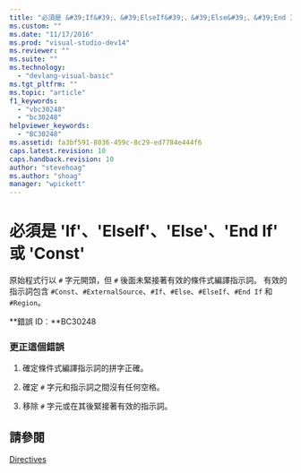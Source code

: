 ```yaml
---
title: "必須是 &#39;If&#39;、&#39;ElseIf&#39;、&#39;Else&#39;、&#39;End If&#39; 或 &#39;Const&#39; | Microsoft Docs"
ms.custom: ""
ms.date: "11/17/2016"
ms.prod: "visual-studio-dev14"
ms.reviewer: ""
ms.suite: ""
ms.technology: 
  - "devlang-visual-basic"
ms.tgt_pltfrm: ""
ms.topic: "article"
f1_keywords: 
  - "vbc30248"
  - "bc30248"
helpviewer_keywords: 
  - "BC30248"
ms.assetid: fa3bf591-8036-459c-8c29-ed7784e444f6
caps.latest.revision: 10
caps.handback.revision: 10
author: "stevehoag"
ms.author: "shoag"
manager: "wpickett"
---
```

# 必須是 &#39;If&#39;、&#39;ElseIf&#39;、&#39;Else&#39;、&#39;End If&#39; 或 &#39;Const&#39;
原始程式行以 `#` 字元開頭，但 `#` 後面未緊接著有效的條件式編譯指示詞。 有效的指示詞包含 `#Const`、`#ExternalSource`、`#If`、`#Else`、`#ElseIf`、`#End If` 和 `#Region`。  
  
 **錯誤 ID︰**BC30248  
  
### 更正這個錯誤  
  
1.  確定條件式編譯指示詞的拼字正確。  
  
2.  確定 `#` 字元和指示詞之間沒有任何空格。  
  
3.  移除 `#` 字元或在其後緊接著有效的指示詞。  
  
## 請參閱  
 [Directives](/dotnet/visual-basic/language-reference/directives/directives)